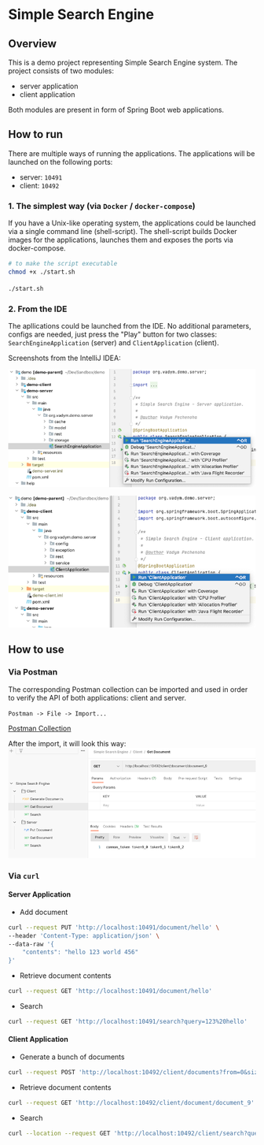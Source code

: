 # Simple Search Engine

## Overview
This is a demo project representing Simple Search Engine system. The project consists of two modules:
- server application
- client application

Both modules are present in form of Spring Boot web applications.

## How to run

There are multiple ways of running the applications.
The applications will be launched on the following ports:
- server: `10491`
- client: `10492`

### 1. The simplest way (via `Docker` / `docker-compose`)
If you have a Unix-like operating system, the applications could be launched via a single command line (shell-script). The shell-script builds Docker images for the applications, launches them and exposes the ports via docker-compose.

```bash
# to make the script executable
chmod +x ./start.sh

./start.sh
```

### 2. From the IDE
The apllications could be launched from the IDE. No additional parameters, configs are needed, just press the "Play" button for two classes: `SearchEngineApplication` (server) and `ClientApplication` (client).

Screenshots from the IntelliJ IDEA:

![Postman collection](help/img/IDE_server.png)

![Postman collection](help/img/IDE_client.png)

## How to use

### Via Postman
The corresponding Postman collection can be imported and used in order to verify the API of both applications: client and server.

`Postman -> File -> Import...`

[Postman Collection](help/postman/SimpleSearchEngine.postman_collection.json)

After the import, it will look this way:
![Postman collection](help/img/postman.png)

### Via `curl`

#### Server Application

- Add document
```bash
curl --request PUT 'http://localhost:10491/document/hello' \
--header 'Content-Type: application/json' \
--data-raw '{
    "contents": "hello 123 world 456"
}'
```

- Retrieve document contents
```bash
curl --request GET 'http://localhost:10491/document/hello'
```

- Search
```bash
curl --request GET 'http://localhost:10491/search?query=123%20hello'
```

#### Client Application

- Generate a bunch of documents
```bash
curl --request POST 'http://localhost:10492/client/documents?from=0&size=20'
```

- Retrieve document contents
```bash
curl --request GET 'http://localhost:10492/client/document/document_9'
```

- Search
```bash
curl --location --request GET 'http://localhost:10492/client/search?query=common_token%20token19_0'
```
